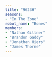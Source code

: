 ```yaml
---
title: "9623H"
seasons:
- "In The Zone"
robot_name: "Bones"
members:
- "Nathan Gillner"
- "Brandon Gaddy"
- "Jonathan Hiers"
- "James Thorne"
---
```

